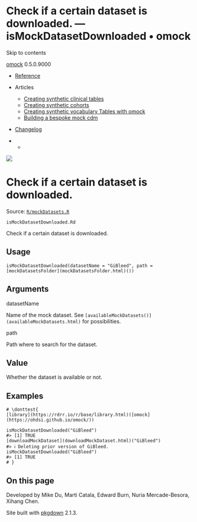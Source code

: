 # Check if a certain dataset is downloaded. — isMockDatasetDownloaded • omock

Skip to contents

[omock](../index.html) 0.5.0.9000

  * [Reference](../reference/index.html)
  * Articles
    * [Creating synthetic clinical tables](../articles/a01_Creating_synthetic_clinical_tables.html)
    * [Creating synthetic cohorts](../articles/a02_Creating_synthetic_cohorts.html)
    * [Creating synthetic vocabulary Tables with omock](../articles/a03_Creating_a_synthetic_vocabulary.html)
    * [Building a bespoke mock cdm](../articles/a04_Building_a_bespoke_mock_cdm.html)
  * [Changelog](../news/index.html)


  *   * [](https://github.com/ohdsi/omock/)



![](../logo.png)

# Check if a certain dataset is downloaded.

Source: [`R/mockDatasets.R`](https://github.com/ohdsi/omock/blob/main/R/mockDatasets.R)

`isMockDatasetDownloaded.Rd`

Check if a certain dataset is downloaded.

## Usage
    
    
    isMockDatasetDownloaded(datasetName = "GiBleed", path = [mockDatasetsFolder](mockDatasetsFolder.html)())

## Arguments

datasetName
    

Name of the mock dataset. See `[availableMockDatasets()](availableMockDatasets.html)` for possibilities.

path
    

Path where to search for the dataset.

## Value

Whether the dataset is available or not.

## Examples
    
    
    # \donttest{
    [library](https://rdrr.io/r/base/library.html)([omock](https://ohdsi.github.io/omock/))
    
    isMockDatasetDownloaded("GiBleed")
    #> [1] TRUE
    [downloadMockDataset](downloadMockDataset.html)("GiBleed")
    #> ℹ Deleting prior version of GiBleed.
    isMockDatasetDownloaded("GiBleed")
    #> [1] TRUE
    # }
    
    

## On this page

Developed by Mike Du, Marti Catala, Edward Burn, Nuria Mercade-Besora, Xihang Chen.

Site built with [pkgdown](https://pkgdown.r-lib.org/) 2.1.3.
